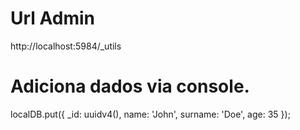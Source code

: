 # Url Admin
http://localhost:5984/_utils

# Adiciona dados via console.
localDB.put({
  _id: uuidv4(),
  name: 'John',
  surname: 'Doe',
  age: 35
});